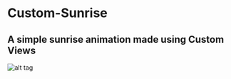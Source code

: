 # Custom-Sunrise

## A simple sunrise animation made using Custom Views


![alt tag](https://github.com/uddish/Custom-Sunrise/blob/master/sunrise.gif)  
